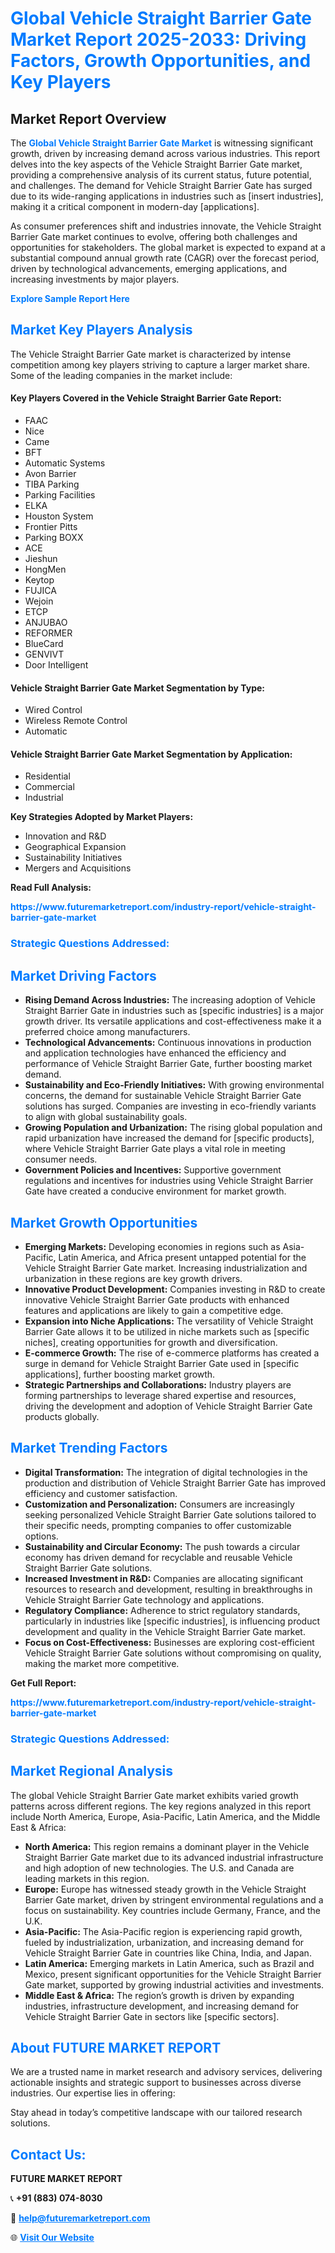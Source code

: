 <h1 style="color: #007BFF;">Global Vehicle Straight Barrier Gate Market Report 2025-2033: Driving Factors, Growth Opportunities, and Key Players</h1>

<section id="overview">
<h2>Market Report Overview</h2>
<p>The <a href="https://www.futuremarketreport.com/industry-report/vehicle-straight-barrier-gate-market" style="color: #007BFF; text-decoration: none;"><strong>Global Vehicle Straight Barrier Gate Market</strong></a> is witnessing significant growth, driven by increasing demand across various industries. This report delves into the key aspects of the Vehicle Straight Barrier Gate market, providing a comprehensive analysis of its current status, future potential, and challenges. The demand for Vehicle Straight Barrier Gate has surged due to its wide-ranging applications in industries such as [insert industries], making it a critical component in modern-day [applications].</p>
<p>As consumer preferences shift and industries innovate, the Vehicle Straight Barrier Gate market continues to evolve, offering both challenges and opportunities for stakeholders. The global market is expected to expand at a substantial compound annual growth rate (CAGR) over the forecast period, driven by technological advancements, emerging applications, and increasing investments by major players.</p>
</section>

<section id="overview">
<p><a href="https://www.futuremarketreport.com/request-sample/reportId=26099" style="color: #007BFF; text-decoration: none;"><strong>Explore Sample Report Here</strong></a></p>
</section>

<section id="key-players">
<h2 style="color: #007BFF;">Market Key Players Analysis</h2>
<p>The Vehicle Straight Barrier Gate market is characterized by intense competition among key players striving to capture a larger market share. Some of the leading companies in the market include:</p>
<h4>Key Players Covered in the Vehicle Straight Barrier Gate Report:</h4>
<ul><li>FAAC</li><li>Nice</li><li>Came</li><li>BFT</li><li>Automatic Systems</li><li>Avon Barrier</li><li>TIBA Parking</li><li>Parking Facilities</li><li>ELKA</li><li>Houston System</li><li>Frontier Pitts</li><li>Parking BOXX</li><li>ACE</li><li>Jieshun</li><li>HongMen</li><li>Keytop</li><li>FUJICA</li><li>Wejoin</li><li>ETCP</li><li>ANJUBAO</li><li>REFORMER</li><li>BlueCard</li><li>GENVIVT</li><li>Door Intelligent</li></ul>
<h4>Vehicle Straight Barrier Gate Market Segmentation by Type:</h4>
<ul><li>Wired Control</li><li>Wireless Remote Control</li><li>Automatic</li></ul>

<h4>Vehicle Straight Barrier Gate Market Segmentation by Application:</h4>
<ul><li>Residential</li><li>Commercial</li><li>Industrial</li></ul>
<p><strong>Key Strategies Adopted by Market Players:</strong></p>
<ul>
<li>Innovation and R&D</li>
<li>Geographical Expansion</li>
<li>Sustainability Initiatives</li>
<li>Mergers and Acquisitions</li>
</ul>
</section>

<section>
<p><strong>Read Full Analysis: </strong></p><a href="https://www.futuremarketreport.com/industry-report/vehicle-straight-barrier-gate-market" style="color: #007BFF; text-decoration: none;"><strong>https://www.futuremarketreport.com/industry-report/vehicle-straight-barrier-gate-market</strong></a>
<h3 style="color: #007BFF;">Strategic Questions Addressed:</h3>
</section>

<section id="driving-factors">
<h2 style="color: #007BFF;">Market Driving Factors</h2>
<ul>
<li><strong>Rising Demand Across Industries:</strong> The increasing adoption of Vehicle Straight Barrier Gate in industries such as [specific industries] is a major growth driver. Its versatile applications and cost-effectiveness make it a preferred choice among manufacturers.</li>
<li><strong>Technological Advancements:</strong> Continuous innovations in production and application technologies have enhanced the efficiency and performance of Vehicle Straight Barrier Gate, further boosting market demand.</li>
<li><strong>Sustainability and Eco-Friendly Initiatives:</strong> With growing environmental concerns, the demand for sustainable Vehicle Straight Barrier Gate solutions has surged. Companies are investing in eco-friendly variants to align with global sustainability goals.</li>
<li><strong>Growing Population and Urbanization:</strong> The rising global population and rapid urbanization have increased the demand for [specific products], where Vehicle Straight Barrier Gate plays a vital role in meeting consumer needs.</li>
<li><strong>Government Policies and Incentives:</strong> Supportive government regulations and incentives for industries using Vehicle Straight Barrier Gate have created a conducive environment for market growth.</li>
</ul>
</section>

<section id="growth-opportunities">
<h2 style="color: #007BFF;">Market Growth Opportunities</h2>
<ul>
<li><strong>Emerging Markets:</strong> Developing economies in regions such as Asia-Pacific, Latin America, and Africa present untapped potential for the Vehicle Straight Barrier Gate market. Increasing industrialization and urbanization in these regions are key growth drivers.</li>
<li><strong>Innovative Product Development:</strong> Companies investing in R&D to create innovative Vehicle Straight Barrier Gate products with enhanced features and applications are likely to gain a competitive edge.</li>
<li><strong>Expansion into Niche Applications:</strong> The versatility of Vehicle Straight Barrier Gate allows it to be utilized in niche markets such as [specific niches], creating opportunities for growth and diversification.</li>
<li><strong>E-commerce Growth:</strong> The rise of e-commerce platforms has created a surge in demand for Vehicle Straight Barrier Gate used in [specific applications], further boosting market growth.</li>
<li><strong>Strategic Partnerships and Collaborations:</strong> Industry players are forming partnerships to leverage shared expertise and resources, driving the development and adoption of Vehicle Straight Barrier Gate products globally.</li>
</ul>
</section>

<section id="trending-factors">
<h2 style="color: #007BFF;">Market Trending Factors</h2>
<ul>
<li><strong>Digital Transformation:</strong> The integration of digital technologies in the production and distribution of Vehicle Straight Barrier Gate has improved efficiency and customer satisfaction.</li>
<li><strong>Customization and Personalization:</strong> Consumers are increasingly seeking personalized Vehicle Straight Barrier Gate solutions tailored to their specific needs, prompting companies to offer customizable options.</li>
<li><strong>Sustainability and Circular Economy:</strong> The push towards a circular economy has driven demand for recyclable and reusable Vehicle Straight Barrier Gate solutions.</li>
<li><strong>Increased Investment in R&D:</strong> Companies are allocating significant resources to research and development, resulting in breakthroughs in Vehicle Straight Barrier Gate technology and applications.</li>
<li><strong>Regulatory Compliance:</strong> Adherence to strict regulatory standards, particularly in industries like [specific industries], is influencing product development and quality in the Vehicle Straight Barrier Gate market.</li>
<li><strong>Focus on Cost-Effectiveness:</strong> Businesses are exploring cost-efficient Vehicle Straight Barrier Gate solutions without compromising on quality, making the market more competitive.</li>
</ul>
</section>

<section>
<p><strong>Get Full Report: </strong></p><a href="https://www.futuremarketreport.com/industry-report/vehicle-straight-barrier-gate-market" style="color: #007BFF; text-decoration: none;"><strong>https://www.futuremarketreport.com/industry-report/vehicle-straight-barrier-gate-market</strong></a>
<h3 style="color: #007BFF;">Strategic Questions Addressed:</h3>
</section>


<section id="regional-analysis">
<h2 style="color: #007BFF;">Market Regional Analysis</h2>
<p>The global Vehicle Straight Barrier Gate market exhibits varied growth patterns across different regions. The key regions analyzed in this report include North America, Europe, Asia-Pacific, Latin America, and the Middle East & Africa:</p>
<ul>
<li><strong>North America:</strong> This region remains a dominant player in the Vehicle Straight Barrier Gate market due to its advanced industrial infrastructure and high adoption of new technologies. The U.S. and Canada are leading markets in this region.</li>
<li><strong>Europe:</strong> Europe has witnessed steady growth in the Vehicle Straight Barrier Gate market, driven by stringent environmental regulations and a focus on sustainability. Key countries include Germany, France, and the U.K.</li>
<li><strong>Asia-Pacific:</strong> The Asia-Pacific region is experiencing rapid growth, fueled by industrialization, urbanization, and increasing demand for Vehicle Straight Barrier Gate in countries like China, India, and Japan.</li>
<li><strong>Latin America:</strong> Emerging markets in Latin America, such as Brazil and Mexico, present significant opportunities for the Vehicle Straight Barrier Gate market, supported by growing industrial activities and investments.</li>
<li><strong>Middle East & Africa:</strong> The region’s growth is driven by expanding industries, infrastructure development, and increasing demand for Vehicle Straight Barrier Gate in sectors like [specific sectors].</li>
</ul>
</section>

<footer>
<h2 style="color: #007BFF;">About FUTURE MARKET REPORT</h2>
<p>We are a trusted name in market research and advisory services, delivering actionable insights and strategic support to businesses across diverse industries. Our expertise lies in offering:</p>

<p>Stay ahead in today’s competitive landscape with our tailored research solutions.</p>

<h2 style="color: #007BFF;">Contact Us:</h2>
<p><strong>FUTURE MARKET REPORT</strong></p>
<p>📞 <strong>+91 (883) 074-8030</strong></p>
<p>📧 <strong><a href="mailto:help@futuremarketreport.com" style="color: #007BFF;">help@futuremarketreport.com</a></strong></p>
<p>🌐 <strong><a href="https://www.futuremarketreport.com/" style="color: #007BFF;">Visit Our Website</a></strong></p>
</footer>